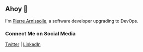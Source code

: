 ## Ahoy 👋

I'm [Pierre Arnissolle](https://arnissolle.com/about), a software developer upgrading to DevOps.

### Connect Me on Social Media
[Twitter](https://twitter.com/parnissolle)
| [LinkedIn](https://linkedin.com/in/arnissolle)
